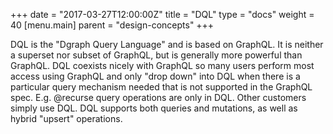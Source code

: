 +++
date = "2017-03-27T12:00:00Z"
title = "DQL"
type = "docs"
weight = 40
[menu.main]
    parent = "design-concepts"
+++

DQL is the "Dgraph Query Language" and is based on GraphQL. It is neither a superset nor subset of GraphQL, but is generally more powerful than GraphQL. DQL coexists nicely with GraphQL so many users perform most access using GraphQL and only "drop down" into DQL when there is a particular query mechanism needed that is not supported in the GraphQL spec. E.g. @recurse query operations are only in DQL. Other customers simply use DQL. DQL supports both queries and mutations, as well as hybrid "upsert" operations.
